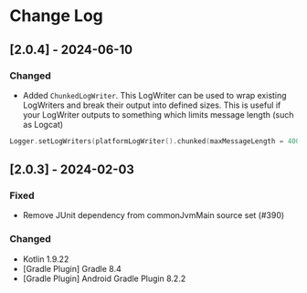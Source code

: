 # Change Log

## [2.0.4] - 2024-06-10
### Changed
- Added `ChunkedLogWriter`. This LogWriter can be used to wrap existing LogWriters and break their output into defined sizes. This is useful if your LogWriter outputs to something which limits message length (such as Logcat)
```kotlin
Logger.setLogWriters(platformLogWriter().chunked(maxMessageLength = 4000))
```
## [2.0.3] - 2024-02-03

### Fixed
- Remove JUnit dependency from commonJvmMain source set (#390)

### Changed
- Kotlin 1.9.22
- [Gradle Plugin] Gradle 8.4
- [Gradle Plugin] Android Gradle Plugin 8.2.2
